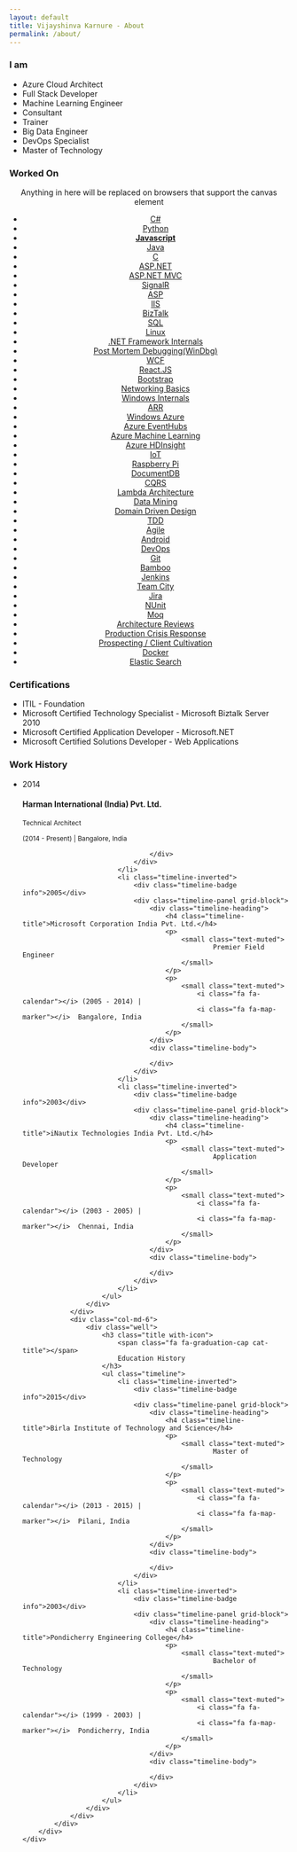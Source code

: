 ```yaml
---
layout: default
title: Vijayshinva Karnure - About
permalink: /about/
---
```



<div class="page-content dotted-background">
	<div>
		<div class="container-fluid">
			<div class="row-fluid">
				<div class="col-md-4">
					<div class="well">
						<h3 class="title with-icon">
							<span class="fa fa-user cat-title"></span>
							I am
						</h3>
						<ul>
							<li>Azure Cloud Architect</li>
							<li>Full Stack Developer</li>
							<li>Machine Learning Engineer</li>
							<li>Consultant</li>
							<li>Trainer</li>
							<li>Big Data Engineer</li>
							<li>DevOps Specialist</li>
							<li>Master of Technology</li>
						</ul>
					</div>
				</div>
				<div class="col-md-8">
					<div class="well">
						<h3 class="title with-icon">
							<span class="fa fa-file-code-o cat-title"></span>
							Worked On
						</h3>
						<div id="workedOn" style="text-align:center">
							<canvas style="width:100%"  id="workedOnCanvas">
								<p>Anything in here will be replaced on browsers that support the canvas element</p>
								<ul>
									<!--Languages-->
									<li><a href="#">C#</a></li>
									<li><a href="#">Python</a></li>
									<li><a href="#"><b>Javascript</b></a></li>
									<li><a href="#">Java</a></li>
									<li><a href="#">C</a></li>
									<!--Web Technologies-->
									<li><a href="#">ASP.NET</a></li>
									<li><a href="#">ASP.NET MVC</a></li>
									<li><a href="#">SignalR</a></li>
									<li><a href="#">ASP</a></li>
									<li><a href="#">IIS</a></li>
									<li><a href="#">BizTalk</a></li>
									<li><a href="#">SQL</a></li>
									<li><a href="#">Linux</a></li>
									<li><a href="#">.NET Framework Internals</a></li>
									<li><a href="#">Post Mortem Debugging(WinDbg)</a></li>
									<li><a href="#">WCF</a></li>
									<li><a href="#">React.JS</a></li>
									<li><a href="#">Bootstrap</a></li>
									<li><a href="#">Networking Basics</a></li>
									<li><a href="#">Windows Internals</a></li>
									<li><a href="#">ARR</a></li>
									<!--Cloud Technologies-->
									<li><a href="#">Windows Azure</a></li>
									<li><a href="#">Azure EventHubs</a></li>
									<li><a href="#">Azure Machine Learning</a></li>
									<li><a href="#">Azure HDInsight</a></li>
									<li><a href="#">IoT</a></li>
									<li><a href="#">Raspberry Pi</a></li>
									<li><a href="#">DocumentDB</a></li>
									<!--Architecture-->
									<li><a href="#">CQRS</a></li>
									<li><a href="#">Lambda Architecture</a></li>
									<li><a href="#">Data Mining</a></li>
									<li><a href="#">Domain Driven Design</a></li>
									<li><a href="#">TDD</a></li>
									<li><a href="#">Agile</a></li>
									<!--Mobile-->
									<li><a href="#">Android</a></li>
									<!--Dev Ops-->
									<li><a href="#">DevOps</a></li>
									<li><a href="#">Git</a></li>
									<li><a href="#">Bamboo</a></li>
									<li><a href="#">Jenkins</a></li>
									<li><a href="#">Team City</a></li>
									<li><a href="#">Jira</a></li>
									<li><a href="#">NUnit</a></li>
									<li><a href="#">Moq</a></li>
									<!--Core-->
									<li><a href="#">Architecture Reviews</a></li>
									<li><a href="#">Production Crisis Response</a></li>
									<li><a href="#">Prospecting / Client Cultivation</a></li>
									<!--Linux-->
									<li><a href="#">Docker</a></li>
									<li><a href="#">Elastic Search</a></li>
								</ul>
							</canvas>	
						</div>
					</div>
				</div>
			</div>
			<div class="row-fluid">
				<div class="col-md-12">
					<div class="well">
						<h3 class="title with-icon">
							<span class="fa fa-certificate cat-title"></span>
							Certifications
						</h3>
						<ul>
							<li>ITIL - Foundation</li>
							<li>Microsoft Certified Technology Specialist - Microsoft Biztalk Server 2010</li>
							<li>Microsoft Certified Application Developer - Microsoft.NET</li>
							<li>Microsoft Certified Solutions Developer - Web Applications</li>
						</ul>
					</div>
				</div>
			</div>
			<div class="row-fluid">
				<div class="col-md-6">
					<div class="well">
						<h3 class="title with-icon">
							<span class="fa fa-briefcase cat-title"></span>
							Work History
						</h3>
						<ul class="timeline">
	                        <li class="timeline-inverted">
	                            <div class="timeline-badge info">2014</div>
	                            <div class="timeline-panel grid-block">
	                                <div class="timeline-heading">
	                                    <h4 class="timeline-title">Harman International (India) Pvt. Ltd.</h4>
	                                    <p>
	                                        <small class="text-muted">
	                                                Technical Architect
	                                        </small>
	                                    </p>
	                                    <p>
	                                        <small class="text-muted">
	                                            <i class="fa fa-calendar"></i> (2014 - Present) |
												<i class="fa fa-map-marker"></i>  Bangalore, India
	                                        </small>
	                                    </p>
	                                </div>
	                                <div class="timeline-body">
	                                    
	                                </div>
	                            </div>
	                        </li>
	                    	<li class="timeline-inverted">
	                            <div class="timeline-badge info">2005</div>
	                            <div class="timeline-panel grid-block">
	                                <div class="timeline-heading">
	                                    <h4 class="timeline-title">Microsoft Corporation India Pvt. Ltd.</h4>
	                                    <p>
	                                        <small class="text-muted">
	                                                Premier Field Engineer
	                                        </small>
	                                    </p>
	                                    <p>
	                                        <small class="text-muted">
	                                            <i class="fa fa-calendar"></i> (2005 - 2014) |
												<i class="fa fa-map-marker"></i>  Bangalore, India
	                                        </small>
	                                    </p>
	                                </div>
	                                <div class="timeline-body">
	                                    
	                                </div>
	                            </div>
	                        </li>
	                        <li class="timeline-inverted">
	                            <div class="timeline-badge info">2003</div>
	                            <div class="timeline-panel grid-block">
	                                <div class="timeline-heading">
	                                    <h4 class="timeline-title">iNautix Technologies India Pvt. Ltd.</h4>
	                                    <p>
	                                        <small class="text-muted">
	                                                Application Developer
	                                        </small>
	                                    </p>
	                                    <p>
	                                        <small class="text-muted">
	                                            <i class="fa fa-calendar"></i> (2003 - 2005) |
												<i class="fa fa-map-marker"></i>  Chennai, India
	                                        </small>
	                                    </p>
	                                </div>
	                                <div class="timeline-body">
	                                    
	                                </div>
	                            </div>
	                        </li>
	                	</ul>
					</div>
				</div>
				<div class="col-md-6">
					<div class="well">
						<h3 class="title with-icon">
							<span class="fa fa-graduation-cap cat-title"></span>
							Education History
						</h3>
						<ul class="timeline">
	                        <li class="timeline-inverted">
	                            <div class="timeline-badge info">2015</div>
	                            <div class="timeline-panel grid-block">
	                                <div class="timeline-heading">
	                                    <h4 class="timeline-title">Birla Institute of Technology and Science</h4>
	                                    <p>
	                                        <small class="text-muted">
	                                                Master of Technology
	                                        </small>
	                                    </p>
	                                    <p>
	                                        <small class="text-muted">
	                                            <i class="fa fa-calendar"></i> (2013 - 2015) |
												<i class="fa fa-map-marker"></i>  Pilani, India
	                                        </small>
	                                    </p>
	                                </div>
	                                <div class="timeline-body">
	                                    
	                                </div>
	                            </div>
	                        </li>
	                    	<li class="timeline-inverted">
	                            <div class="timeline-badge info">2003</div>
	                            <div class="timeline-panel grid-block">
	                                <div class="timeline-heading">
	                                    <h4 class="timeline-title">Pondicherry Engineering College</h4>
	                                    <p>
	                                        <small class="text-muted">
	                                                Bachelor of Technology
	                                        </small>
	                                    </p>
	                                    <p>
	                                        <small class="text-muted">
	                                            <i class="fa fa-calendar"></i> (1999 - 2003) |
												<i class="fa fa-map-marker"></i>  Pondicherry, India
	                                        </small>
	                                    </p>
	                                </div>
	                                <div class="timeline-body">
	                                    
	                                </div>
	                            </div>
	                        </li>
	                	</ul>
					</div>
				</div>
			</div>
		</div>
	</div>
</div>
<script type="text/javascript" src="/scripts/jquery.tagcanvas.min.js"></script>
<script type="text/javascript">

 $(document).ready(function() {
   if( ! $('#workedOnCanvas').tagcanvas({
     textColour : '#2a7ae2',
     outlineMethod: 'colour',
     outlineColour: '#3366CC',
     maxSpeed : 0.03,
     depth : 0.95,
     shuffleTags : true,
     imageScale : null,
     textHeight : 13
   })) {
     // TagCanvas failed to load
     $('#workedOn').hide();
   }
   // your other jQuery stuff here...
 });
</script>